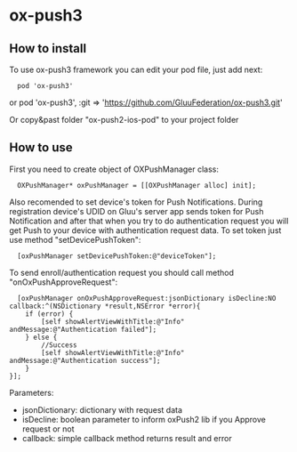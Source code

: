 # ox-push3

## How to install

To use ox-push3 framework you can edit your pod file, just add next:

      pod 'ox-push3'
or
      pod 'ox-push3', :git => 'https://github.com/GluuFederation/ox-push3.git'

Or copy&past folder "ox-push2-ios-pod" to your project folder


## How to use

  First you need to create object of OXPushManager class:
  
      OXPushManager* oxPushManager = [[OXPushManager alloc] init];

  Also recomended to set device's token for Push Notifications. During registration device's UDID on Gluu's server app sends token for Push Notification and after that when you try to do authentication request you will get Push to your device with authentication request data. 
  To set token just use method "setDevicePushToken":
  
      [oxPushManager setDevicePushToken:@"deviceToken"];

  To send enroll/authentication request you should call method "onOxPushApproveRequest":
  
      [oxPushManager onOxPushApproveRequest:jsonDictionary isDecline:NO callback:^(NSDictionary *result,NSError *error){
        if (error) {
            [self showAlertViewWithTitle:@"Info" andMessage:@"Authentication failed"];
        } else {
            //Success
            [self showAlertViewWithTitle:@"Info" andMessage:@"Authentication success"];
        }
    }];
  
  Parameters: 
  - jsonDictionary: dictionary with request data
  - isDecline: boolean parameter to inform oxPush2 lib if you Approve request or not
  - callback: simple callback method returns result and error
  

